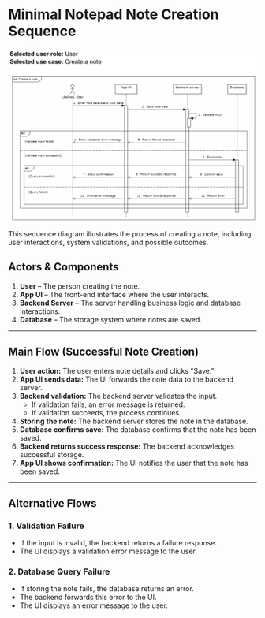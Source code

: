 # Minimal Notepad Note Creation Sequence
![img.png](resources/SeqCreateNote.png)

This sequence diagram illustrates the process of creating a note, including user interactions, system validations, and possible outcomes.

## **Actors & Components**
1. **User** – The person creating the note.
2. **App UI** – The front-end interface where the user interacts.
3. **Backend Server** – The server handling business logic and database interactions.
4. **Database** – The storage system where notes are saved.

---

## **Main Flow (Successful Note Creation)**
1. **User action:** The user enters note details and clicks "Save."
2. **App UI sends data:** The UI forwards the note data to the backend server.
3. **Backend validation:** The backend server validates the input.
    - If validation fails, an error message is returned.
    - If validation succeeds, the process continues.
4. **Storing the note:** The backend server stores the note in the database.
5. **Database confirms save:** The database confirms that the note has been saved.
6. **Backend returns success response:** The backend acknowledges successful storage.
7. **App UI shows confirmation:** The UI notifies the user that the note has been saved.

---

## **Alternative Flows**
### **1. Validation Failure**
- If the input is invalid, the backend returns a failure response.
- The UI displays a validation error message to the user.

### **2. Database Query Failure**
- If storing the note fails, the database returns an error.
- The backend forwards this error to the UI.
- The UI displays an error message to the user.